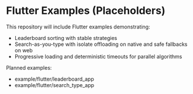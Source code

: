 # Flutter Examples (Placeholders)

This repository will include Flutter examples demonstrating:

- Leaderboard sorting with stable strategies
- Search-as-you-type with isolate offloading on native and safe fallbacks on web
- Progressive loading and deterministic timeouts for parallel algorithms

Planned examples:

- example/flutter/leaderboard_app
- example/flutter/search_type_app

